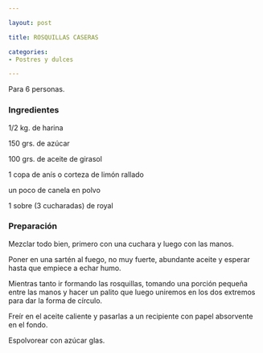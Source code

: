 ```yaml
---

layout: post

title: ROSQUILLAS CASERAS

categories:
- Postres y dulces

---
```


Para 6 personas.

<h3>Ingredientes</h3>

1/2 kg. de harina

150 grs. de azúcar

100 grs. de aceite de girasol

1 copa de anís o corteza de limón rallado

un poco de canela en polvo

1 sobre (3 cucharadas) de royal

<h3>Preparación</h3>

Mezclar todo bien, primero con una cuchara y luego con las manos.

Poner en una sartén al fuego, no muy fuerte, abundante aceite y esperar hasta que empiece a echar humo.

Mientras tanto ir formando las rosquillas, tomando una  porción pequeña entre las manos y hacer un palito que luego uniremos en los dos extremos para dar la forma de círculo.

Freír en el aceite caliente y pasarlas a un recipiente con papel absorvente en el fondo.

Espolvorear con azúcar glas.

